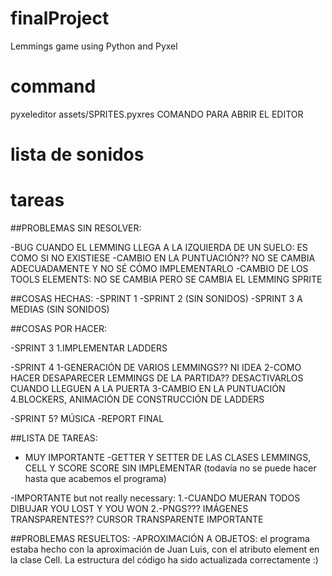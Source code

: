 # finalProject
Lemmings game using Python and Pyxel

# command

pyxeleditor assets/SPRITES.pyxres 
COMANDO PARA ABRIR EL EDITOR

# lista de sonidos

# tareas

##PROBLEMAS SIN RESOLVER:

-BUG CUANDO EL LEMMING LLEGA A LA IZQUIERDA DE UN SUELO: ES COMO SI NO EXISTIESE
-CAMBIO EN LA PUNTUACIÓN?? NO SE CAMBIA ADECUADAMENTE Y NO SÉ CÓMO IMPLEMENTARLO
-CAMBIO DE LOS TOOLS ELEMENTS: NO SE CAMBIA PERO SE CAMBIA EL LEMMING SPRITE

##COSAS HECHAS:
-SPRINT 1
-SPRINT 2 (SIN SONIDOS)
-SPRINT 3 A MEDIAS (SIN SONIDOS) 

##COSAS POR HACER:

-SPRINT 3
1.IMPLEMENTAR LADDERS

-SPRINT 4
1-GENERACIÓN DE VARIOS LEMMINGS?? NI IDEA
2-COMO HACER DESAPARECER LEMMINGS DE LA PARTIDA?? DESACTIVARLOS CUANDO LLEGUEN A LA PUERTA
3-CAMBIO EN LA PUNTUACIÓN
4.BLOCKERS, ANIMACIÓN DE CONSTRUCCIÓN DE LADDERS

-SPRINT 5? MÚSICA
-REPORT FINAL


##LISTA DE TAREAS:

- MUY IMPORTANTE
-GETTER Y SETTER DE LAS CLASES LEMMINGS, CELL Y SCORE SCORE SIN IMPLEMENTAR
(todavía no se puede hacer hasta que acabemos el programa)

-IMPORTANTE but not really necessary:
1.-CUANDO MUERAN TODOS DIBUJAR YOU LOST Y YOU WON
2.-PNGS??? IMÁGENES TRANSPARENTES?? CURSOR TRANSPARENTE IMPORTANTE


##PROBLEMAS RESUELTOS:
-APROXIMACIÓN A OBJETOS: el programa estaba hecho con la aproximación de Juan Luis,
con el atributo element en la clase Cell. La estructura del código ha sido actualizada correctamente :)
